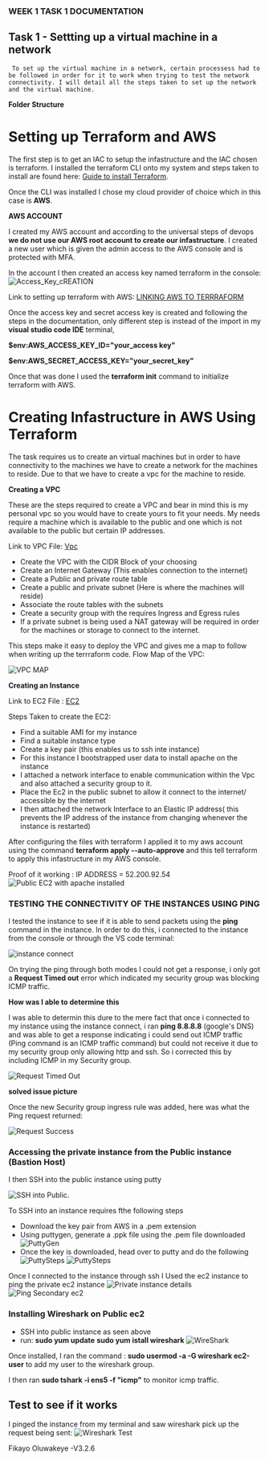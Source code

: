 ### WEEK 1 TASK 1 DOCUMENTATION

## Task 1 - Settting up a virtual machine in a network

     To set up the virtual machine in a network, certain processess had to be followed in order for it to work when trying to test the network connectivity. I will detail all the steps taken to set up the network  and the virtual machine.

**Folder Structure**

# Setting up Terraform and AWS

The first step is to get an IAC to setup the infastructure and the IAC chosen is terraform. I installed the terraform CLI onto my system and steps taken to install are found here:
[Guide to install Terraform](https://developer.hashicorp.com/terraform/tutorials/aws-get-started/install-cli).

Once the CLI was installed I chose my cloud provider of choice which in this case is **AWS**.

**AWS ACCOUNT**

I created my AWS account and according to the universal steps of devops **we do not use our AWS root account to create our infastructure**. I created a new user which is given the admin access to the AWS console and is protected with MFA.

In the account I then created an access key named terraform in the console:
![Access_Key_cREATION](./Assets/Createaccesskey_IAM_Global.png)

Link to setting up terraform with AWS: [LINKING AWS TO TERRRAFORM](https://developer.hashicorp.com/terraform/tutorials/aws-get-started/aws-build)

Once the access key and secret access key is created and following the steps in the documentation, only different step is instead of the import in my **visual studio code IDE** terminal,

**$env:AWS_ACCESS_KEY_ID="your_access key"**

**$env:AWS_SECRET_ACCESS_KEY="your_secret_key"**

Once that was done I used the **terraform init** command to initialize terraform with AWS.

# Creating Infastructure in AWS Using Terraform

The task requires us to create an virtual machines but in order to have connectivity to the machines we have to create a network for the machines to reside. Due to that we have to create a vpc for the machine to reside.

**Creating a VPC**

These are the steps required to create a VPC and bear in mind this is my personal vpc so you would have to create yours to fit your needs. My needs require a machine which is available to the public and one which is not available to the public but certain IP addresses.

Link to VPC File: [Vpc](./Code/modules/vpc/Vpc.tf)

- Create the VPC with the CIDR Block of your choosing
- Create an Internet Gateway (This enables connection to the internet)
- Create a Public and private route table
- Create a public and private subnet (Here is where the machines will reside)
- Associate the route tables with the subnets
- Create a security group with the requires Ingress and Egress rules
- If a private subnet is being used a NAT gateway will be required in order for the machines or storage to connect to the internet.

This steps make it easy to deploy the VPC and gives me a map to follow when writing up the terrraform code.
Flow Map of the VPC:

![VPC MAP](./Assets/Vpc_Map.png)

**Creating an Instance**

Link to EC2 File : [EC2](./Code/modules/vpc/Ec2.tf)

Steps Taken to create the EC2:

- Find a suitable AMI for my instance
- Find a suitable instance type
- Create a key pair (this enables us to ssh inte instance)
- For this instance I bootstrapped user data to install apache on the instance
- I attached a network interface to enable communication within the Vpc and also attached a security group to it.
- Place the Ec2 in the public subnet to allow it connect to the internet/ accessible by the internet
- I then attached the network Interface to an Elastic IP address( this prevents the IP address of the instance from changing whenever the instance is restarted)

After configuring the files with terraform I applied it to my aws account using the command **terraform apply --auto-approve** and this tell terraform to apply this infastructure in my AWS console.

Proof of it working :
IP ADDRESS = 52.200.92.54
![Public EC2 with apache installed](<./Assets/successfullyLaunchedEc2(Public).png>)

### TESTING THE CONNECTIVITY OF THE INSTANCES USING PING

I tested the instance to see if it is able to send packets using the **ping** command in the instance. In order to do this, i connected to the instance from the console or through the VS code terminal:

![instance connect](./Assets/Connecttoinstance.png)

On trying the ping through both modes I could not get a response, i only got a **Request Timed out** error which indicated my security group was blocking ICMP traffic.

**How was I able to determine this**

I was able to determin this dure to the mere fact that once i connected to my instance using the instance connect, i ran **ping 8.8.8.8** (google's DNS) and was able to get a response indicating i could send out ICMP traffic (Ping command is an ICMP traffic command) but could not receive it due to my security group only allowing http and ssh. So i corrected this by including ICMP in my Security group.

![Request Timed Out](./Assets/PingError.png)

**solved issue picture**

Once the new Security group ingress rule was added, here was what the Ping request returned:

![Request Success](./Assets/PingSuccess.png)

### Accessing the private instance from the Public instance (Bastion Host)

I then SSH into the public instance using putty

![SSH into Public](./Assets/Putty.png).

To SSH into an instance requires fthe following steps

- Download the key pair from AWS in a .pem extension
- Using puttygen, generate a .ppk file using the .pem file downloaded
  ![PuttyGen](./Assets/puttygen.png)
- Once the key is downloaded, head over to putty and do the following
  ![PuttySteps](./Assets/PuttyConnect.png)
  ![PuttySteps](./Assets/auth.png)

Once I connected to the instance through ssh I Used the ec2 instance to ping the private ec2 instance
![Private instance details](./Assets/privateInstance.png)
![Ping Secondary ec2](./Assets/pingSecondary.png)

### Installing Wireshark on Public ec2

- SSH into public instance as seen above
- run:
  **sudo yum update**
  **sudo yum istall wireshark**
  ![WireShark](./Assets/Wireshark.png)

Once installed, I ran the command :
**sudo usermod -a -G wireshark ec2-user**
to add my user to the wireshark group.

I then ran **sudo tshark -i ens5 -f "icmp"** to monitor icmp traffic.

## Test to see if it works

I pinged the instance from my terminal and saw wireshark pick up the request being sent:
![Wireshark Test](./Assets/WiresharkTest.png)

Fikayo Oluwakeye -V3.2.6
